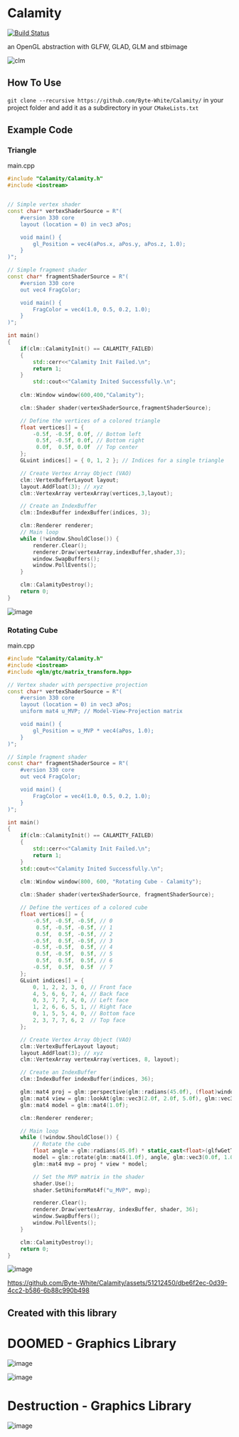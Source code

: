 # Calamity

[![Build Status](https://github.com/Byte-White/LedED/workflows/build/badge.svg)](https://github.com/Byte-White/LedED/actions)

an OpenGL abstraction with GLFW, GLAD, GLM and stbimage

![clm](https://github.com/Byte-White/Calamity/assets/51212450/17c5b11b-d476-4439-ae14-c2b26ea1374a)

## How To Use

`git clone --recursive https://github.com/Byte-White/Calamity/` in your project folder and add it as a subdirectory in your `CMakeLists.txt`

## Example Code

### Triangle

main.cpp
```cpp
#include "Calamity/Calamity.h"
#include <iostream>


// Simple vertex shader
const char* vertexShaderSource = R"(
    #version 330 core
    layout (location = 0) in vec3 aPos;

    void main() {
        gl_Position = vec4(aPos.x, aPos.y, aPos.z, 1.0);
    }
)";

// Simple fragment shader
const char* fragmentShaderSource = R"(
    #version 330 core
    out vec4 FragColor;

    void main() {
        FragColor = vec4(1.0, 0.5, 0.2, 1.0);
    }
)";

int main() 
{
    if(clm::CalamityInit() == CALAMITY_FAILED)
    {
        std::cerr<<"Calamity Init Failed.\n";
        return 1;
    }
        std::cout<<"Calamity Inited Successfully.\n";
    
    clm::Window window(600,400,"Calamity");

    clm::Shader shader(vertexShaderSource,fragmentShaderSource);

    // Define the vertices of a colored triangle
    float vertices[] = {
        -0.5f, -0.5f, 0.0f, // Bottom left
         0.5f, -0.5f, 0.0f, // Bottom right
         0.0f,  0.5f, 0.0f  // Top center
    };
    GLuint indices[] = { 0, 1, 2 }; // Indices for a single triangle

    // Create Vertex Array Object (VAO)
    clm::VertexBufferLayout layout;
    layout.AddFloat(3); // xyz
    clm::VertexArray vertexArray(vertices,3,layout);

    // Create an IndexBuffer
    clm::IndexBuffer indexBuffer(indices, 3);

    clm::Renderer renderer;
    // Main loop
    while (!window.ShouldClose()) {
        renderer.Clear();
        renderer.Draw(vertexArray,indexBuffer,shader,3);
        window.SwapBuffers();
        window.PollEvents();
    }

    clm::CalamityDestroy();
    return 0;
}
```
![image](https://github.com/Byte-White/Calamity/assets/51212450/4391c607-9565-4545-9f29-666e9dab13b0)

### Rotating Cube
main.cpp
```cpp
#include "Calamity/Calamity.h"
#include <iostream>
#include <glm/gtc/matrix_transform.hpp>

// Vertex shader with perspective projection
const char* vertexShaderSource = R"(
    #version 330 core
    layout (location = 0) in vec3 aPos;
    uniform mat4 u_MVP; // Model-View-Projection matrix

    void main() {
        gl_Position = u_MVP * vec4(aPos, 1.0);
    }
)";

// Simple fragment shader
const char* fragmentShaderSource = R"(
    #version 330 core
    out vec4 FragColor;

    void main() {
        FragColor = vec4(1.0, 0.5, 0.2, 1.0);
    }
)";

int main() 
{
    if(clm::CalamityInit() == CALAMITY_FAILED)
    {
        std::cerr<<"Calamity Init Failed.\n";
        return 1;
    }
    std::cout<<"Calamity Inited Successfully.\n";
    
    clm::Window window(800, 600, "Rotating Cube - Calamity");

    clm::Shader shader(vertexShaderSource, fragmentShaderSource);

    // Define the vertices of a colored cube
    float vertices[] = {
        -0.5f, -0.5f, -0.5f, // 0
         0.5f, -0.5f, -0.5f, // 1
         0.5f,  0.5f, -0.5f, // 2
        -0.5f,  0.5f, -0.5f, // 3
        -0.5f, -0.5f,  0.5f, // 4
         0.5f, -0.5f,  0.5f, // 5
         0.5f,  0.5f,  0.5f, // 6
        -0.5f,  0.5f,  0.5f  // 7
    };
    GLuint indices[] = {
        0, 1, 2, 2, 3, 0, // Front face
        4, 5, 6, 6, 7, 4, // Back face
        0, 3, 7, 7, 4, 0, // Left face
        1, 2, 6, 6, 5, 1, // Right face
        0, 1, 5, 5, 4, 0, // Bottom face
        2, 3, 7, 7, 6, 2  // Top face
    };

    // Create Vertex Array Object (VAO)
    clm::VertexBufferLayout layout;
    layout.AddFloat(3); // xyz
    clm::VertexArray vertexArray(vertices, 8, layout);

    // Create an IndexBuffer
    clm::IndexBuffer indexBuffer(indices, 36);

    glm::mat4 proj = glm::perspective(glm::radians(45.0f), (float)window.GetWidth() / (float)window.GetHeight(), 0.1f, 100.0f);
    glm::mat4 view = glm::lookAt(glm::vec3(2.0f, 2.0f, 5.0f), glm::vec3(0.0f, 0.0f, 0.0f), glm::vec3(0.0f, 1.0f, 0.0f));
    glm::mat4 model = glm::mat4(1.0f);

    clm::Renderer renderer;

    // Main loop
    while (!window.ShouldClose()) {
        // Rotate the cube
        float angle = glm::radians(45.0f) * static_cast<float>(glfwGetTime());
        model = glm::rotate(glm::mat4(1.0f), angle, glm::vec3(0.0f, 1.0f, 0.0f));
        glm::mat4 mvp = proj * view * model;

        // Set the MVP matrix in the shader
        shader.Use();
        shader.SetUniformMat4f("u_MVP", mvp);

        renderer.Clear();
        renderer.Draw(vertexArray, indexBuffer, shader, 36);
        window.SwapBuffers();
        window.PollEvents();
    }

    clm::CalamityDestroy();
    return 0;
}

```

![image](https://github.com/Byte-White/Calamity/assets/51212450/bd3a11d2-3544-4cf8-8af2-88580402997d)


https://github.com/Byte-White/Calamity/assets/51212450/dbe6f2ec-0d39-4cc2-b586-6b88c990b498


## Created with this library

# DOOMED - Graphics Library
![image](https://github.com/Byte-White/Calamity/assets/51212450/83be58a1-ffd6-42dd-a3a4-cad45d27e3f8)

![image](https://github.com/Byte-White/Calamity/assets/51212450/d1c3a304-3fb3-42dd-9882-0eae9519ef50)

# Destruction - Graphics Library

![image](https://github.com/Byte-White/Calamity/assets/51212450/138129a8-9902-40ea-abef-0d478058ec9e)


